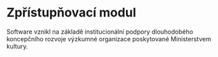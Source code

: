# Zpřístupňovací modul

Software vznikl na základě institucionální podpory dlouhodobého koncepčního rozvoje výzkumné organizace poskytované Ministerstvem kultury.
